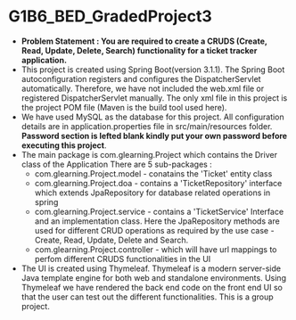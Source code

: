 # G1B6_BED_GradedProject3
* **Problem Statement : You are required to create a CRUDS (Create, Read, Update, Delete, Search) functionality for a ticket tracker application.**
* This project is created using Spring Boot(version 3.1.1). The Spring Boot autoconfiguration registers and configures the DispatcherServlet automatically. Therefore, we have not included the web.xml file or registered DispatcherServlet manually. The only xml file in this project is the project POM file (Maven is the build tool used here).
* We have used MySQL as the database for this project. All configuration details are in application.properties file in src/main/resources folder. **Password section is lefted blank kindly put your own password before executing this project**.
* The main package is com.glearning.Project which contains the Driver class of the Application There are 5 sub-packages :
    * com.glearning.Project.model - conatains the 'Ticket' entity class
    * com.glearning.Project.doa - contains a 'TicketRepository' interface which extends JpaRepository for database related operations in spring
    * com.glearning.Project.service - contains a 'TicketService' Interface and an implementation class. Here the JpaRepository methods are used for                                                               different CRUD operations as required by the use case - Create, Read, Update, Delete and Search.
    * com.glearning.Project.controller - which will have url mappings to perfom different CRUDS functionalities in the UI
* The UI is created using Thymeleaf. Thymeleaf is a modern server-side Java template engine for both web and standalone environments. Using Thymeleaf we have rendered the back end code on the front end UI so that the user can test out the different functionalities.
This is a group project.
